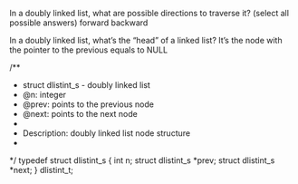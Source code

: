 In a doubly linked list, what are possible directions to traverse it? (select all possible answers)
	forward
	backward

In a doubly linked list, what’s the “head” of a linked list?
	It’s the node with the pointer to the previous equals to NULL

/**
 * struct dlistint_s - doubly linked list
 * @n: integer
 * @prev: points to the previous node
 * @next: points to the next node
 *
 * Description: doubly linked list node structure
 * 
 */
typedef struct dlistint_s
{
    int n;
    struct dlistint_s *prev;
    struct dlistint_s *next;
} dlistint_t;
